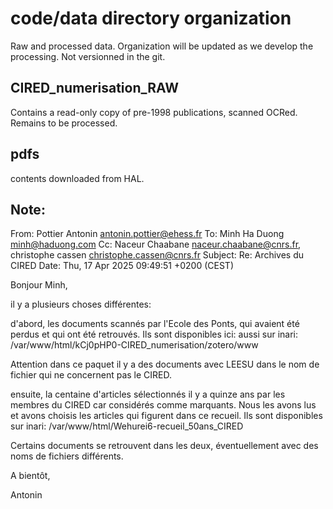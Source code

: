 # code/data directory organization

Raw and processed data.
Organization will be updated as we develop the processing.
Not versionned in the git.

## CIRED_numerisation_RAW

 Contains a read-only copy of pre-1998 publications, scanned OCRed. Remains to be processed.

## pdfs
 contents downloaded from HAL.

## Note:

From:	Pottier Antonin <antonin.pottier@ehess.fr>
To:	Minh Ha Duong <minh@haduong.com>
Cc:	Naceur Chaabane <naceur.chaabane@cnrs.fr>, christophe cassen <christophe.cassen@cnrs.fr>
Subject:	Re: Archives du CIRED
Date:	Thu, 17 Apr 2025 09:49:51 +0200 (CEST)
 
Bonjour Minh,

il y a plusieurs choses différentes:

d'abord, les documents scannés par l'Ecole des Ponts, qui avaient été perdus et qui ont été retrouvés. Ils sont disponibles ici:
aussi sur inari:
/var/www/html/kCj0pHP0-CIRED_numerisation/zotero/www

Attention dans ce paquet il y a des documents avec LEESU dans le nom de fichier qui ne concernent pas le CIRED.


ensuite, la centaine d'articles sélectionnés il y a quinze ans par les membres du CIRED car considérés comme marquants. Nous les avons lus et avons choisis les articles qui figurent dans ce recueil.
Ils sont disponibles sur inari:
/var/www/html/Wehurei6-recueil_50ans_CIRED

Certains documents se retrouvent dans les deux, éventuellement avec des noms de fichiers différents.


A bientôt,

Antonin
